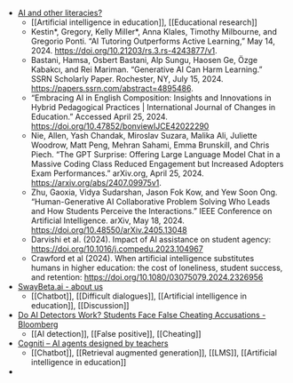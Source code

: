 - [AI and other literacies?](https://groups.google.com/g/ai-in-education/c/1TthYuxUL_g)
	- [[Artificial intelligence in education]], [[Educational research]]
	- Kestin*, Gregory, Kelly Miller*, Anna Klales, Timothy Milbourne, and Gregorio Ponti. “AI Tutoring Outperforms Active Learning,” May 14, 2024. https://doi.org/10.21203/rs.3.rs-4243877/v1.
	- Bastani, Hamsa, Osbert Bastani, Alp Sungu, Haosen Ge, Özge Kabakcı, and Rei Mariman. “Generative AI Can Harm Learning.” SSRN Scholarly Paper. Rochester, NY, July 15, 2024. https://papers.ssrn.com/abstract=4895486.
	- “Embracing AI in English Composition: Insights and Innovations in Hybrid Pedagogical Practices | International Journal of Changes in Education.” Accessed April 25, 2024. https://doi.org/10.47852/bonviewIJCE42022290
	- Nie, Allen, Yash Chandak, Miroslav Suzara, Malika Ali, Juliette Woodrow, Matt Peng, Mehran Sahami, Emma Brunskill, and Chris Piech. “The GPT Surprise: Offering Large Language Model Chat in a Massive Coding Class Reduced Engagement but Increased Adopters Exam Performances.” arXiv.org, April 25, 2024. https://arxiv.org/abs/2407.09975v1.
	- Zhu, Gaoxia, Vidya Sudarshan, Jason Fok Kow, and Yew Soon Ong. “Human-Generative AI Collaborative Problem Solving Who Leads and How Students Perceive the Interactions.” IEEE Conference on Artificial Intelligence. arXiv, May 18, 2024. https://doi.org/10.48550/arXiv.2405.13048
	- Darvishi et al. (2024). Impact of AI assistance on student agency: https://doi.org/10.1016/j.compedu.2023.104967
	- Crawford et al (2024). When artificial intelligence substitutes humans in higher education: the cost of loneliness, student success, and retention: https://doi.org/10.1080/03075079.2024.2326956
- [SwayBeta.ai - about us](https://www.swaybeta.ai/about-us)
	- [[Chatbot]], [[Difficult dialogues]], [[Artificial intelligence in education]], [[Discussion]]
- [Do AI Detectors Work? Students Face False Cheating Accusations - Bloomberg](https://www.bloomberg.com/news/features/2024-10-18/do-ai-detectors-work-students-face-false-cheating-accusations)
	- [[AI detection]], [[False positive]], [[Cheating]]
- [Cogniti – AI agents designed by teachers](https://cogniti.ai/)
	- [[Chatbot]], [[Retrieval augmented generation]], [[LMS]], [[Artificial intelligence in education]]
-